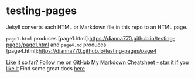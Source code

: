 # testing-pages

Jekyll converts each HTML or Markdown file in this repo to an HTML page.

`page1.html` produces [page1.html]:https://dianna770.github.io/testing-pages/page1.html
and
`page4.md` produces [page4.html]:https://dianna770.github.io/testing-pages/page4


[markdown-cheatsheet]: https://github.com/im-luka/markdown-cheatsheet
[docs]: https://github.com/adam-p/markdown-here

[Like it so far? Follow me on GitHub](https://github.com/im-luka)
[My Markdown Cheatsheet - star it if you like it][markdown-cheatsheet]
Find some great docs [here][docs]
